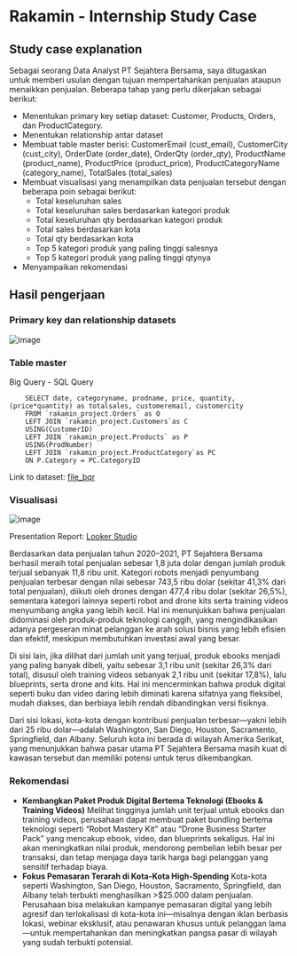 # Rakamin - Internship Study Case
## Study case explanation

Sebagai seorang Data Analyst PT Sejahtera Bersama, saya ditugaskan untuk memberi usulan dengan tujuan mempertahankan penjualan ataupun menaikkan penjualan. Beberapa tahap yang perlu dikerjakan sebagai berikut:
- Menentukan primary key setiap dataset: Customer, Products, Orders, dan ProductCategory.
- Menentukan relationship antar dataset
- Membuat table master berisi: CustomerEmail (cust_email), CustomerCity (cust_city), OrderDate (order_date), OrderQty (order_qty), ProductName (product_name), ProductPrice (product_price), ProductCategoryName (category_name), TotalSales (total_sales)
- Membuat visualisasi yang menampilkan data penjualan tersebut dengan beberapa poin sebagai berikut:
    - Total keseluruhan sales
    - Total keseluruhan sales berdasarkan kategori produk
    - Total keseluruhan qty berdasarkan kategori produk
    - Total sales berdasarkan kota
    - Total qty berdasarkan kota
    - Top 5 kategori produk yang paling tinggi salesnya
    - Top 5 kategori produk yang paling tinggi qtynya
- Menyampaikan rekomendasi

## Hasil pengerjaan
### Primary key dan relationship datasets
![image](https://github.com/user-attachments/assets/7f47fbfa-f110-465e-aace-1986785c0b14)
### Table master
Big Query - SQL Query
```
    SELECT date, categoryname, prodname, price, quantity, (price*quantity) as totalsales, customeremail, customercity
    FROM `rakamin_project.Orders` as O
    LEFT JOIN `rakamin_project.Customers`as C
    USING(CustomerID)
    LEFT JOIN `rakamin_project.Products` as P
    USING(ProdNumber)
    LEFT JOIN `rakamin_project.ProductCategory`as PC
    ON P.Category = PC.CategoryID
```

Link to dataset: [file_bqr](https://github.com/anisyanikenayu/rakamin_study_case/blob/4704cb625499694cdcdcf19c98c034545e175408/file_bqr.csv)
### Visualisasi
![image](https://github.com/user-attachments/assets/bf0d63c8-4fa1-4ef4-a88a-c22c45b3c720)

Presentation Report: [Looker Studio](https://lookerstudio.google.com/s/lkkSwTtiO8c)

Berdasarkan data penjualan tahun 2020–2021, PT Sejahtera Bersama berhasil meraih total penjualan sebesar 1,8 juta dolar dengan jumlah produk terjual sebanyak 11,8 ribu unit. Kategori robots menjadi penyumbang penjualan terbesar dengan nilai sebesar 743,5 ribu dolar (sekitar 41,3% dari total penjualan), diikuti oleh drones dengan 477,4 ribu dolar (sekitar 26,5%), sementara kategori lainnya seperti robot and drone kits serta training videos menyumbang angka yang lebih kecil. Hal ini menunjukkan bahwa penjualan didominasi oleh produk-produk teknologi canggih, yang mengindikasikan adanya pergeseran minat pelanggan ke arah solusi bisnis yang lebih efisien dan efektif, meskipun membutuhkan investasi awal yang besar.

Di sisi lain, jika dilihat dari jumlah unit yang terjual, produk ebooks menjadi yang paling banyak dibeli, yaitu sebesar 3,1 ribu unit (sekitar 26,3% dari total), disusul oleh training videos sebanyak 2,1 ribu unit (sekitar 17,8%), lalu blueprints, serta drone and kits. Hal ini mencerminkan bahwa produk digital seperti buku dan video daring lebih diminati karena sifatnya yang fleksibel, mudah diakses, dan berbiaya lebih rendah dibandingkan versi fisiknya. 

Dari sisi lokasi, kota-kota dengan kontribusi penjualan terbesar—yakni lebih dari 25 ribu dolar—adalah Washington, San Diego, Houston, Sacramento, Springfield, dan Albany. Seluruh kota ini berada di wilayah Amerika Serikat, yang menunjukkan bahwa pasar utama PT Sejahtera Bersama masih kuat di kawasan tersebut dan memiliki potensi untuk terus dikembangkan.

### Rekomendasi
- **Kembangkan Paket Produk Digital Bertema Teknologi (Ebooks & Training Videos)**
Melihat tingginya jumlah unit terjual untuk ebooks dan training videos, perusahaan dapat membuat paket bundling bertema teknologi seperti “Robot Mastery Kit” atau “Drone Business Starter Pack” yang mencakup ebook, video, dan blueprints sekaligus. Hal ini akan meningkatkan nilai produk, mendorong pembelian lebih besar per transaksi, dan tetap menjaga daya tarik harga bagi pelanggan yang sensitif terhadap biaya.
- **Fokus Pemasaran Terarah di Kota-Kota High-Spending**
Kota-kota seperti Washington, San Diego, Houston, Sacramento, Springfield, dan Albany telah terbukti menghasilkan >$25.000 dalam penjualan. Perusahaan bisa melakukan kampanye pemasaran digital yang lebih agresif dan terlokalisasi di kota-kota ini—misalnya dengan iklan berbasis lokasi, webinar eksklusif, atau penawaran khusus untuk pelanggan lama—untuk mempertahankan dan meningkatkan pangsa pasar di wilayah yang sudah terbukti potensial.



